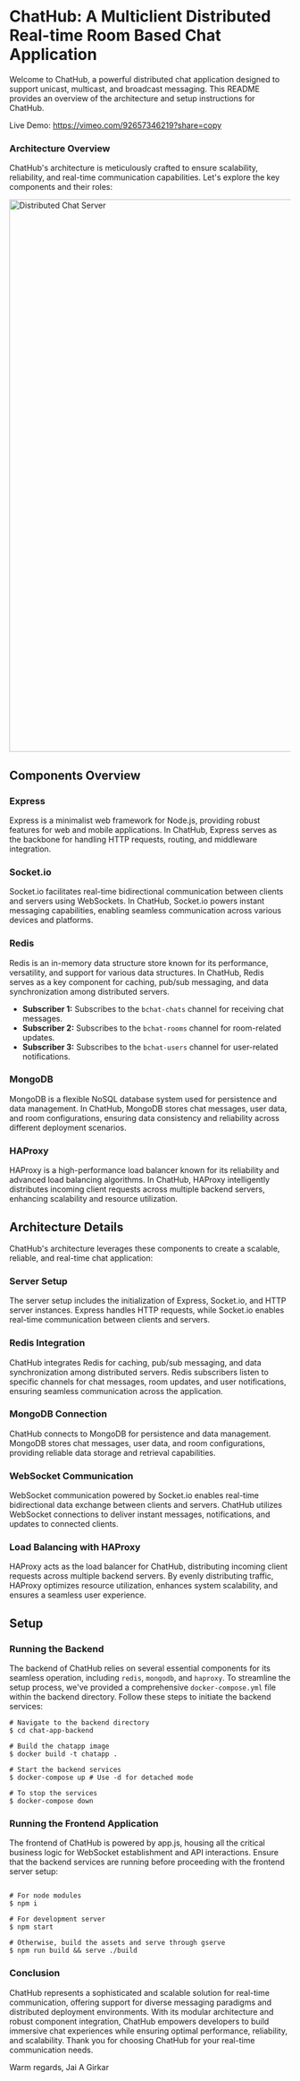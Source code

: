 # ChatHub: A Multiclient Distributed Real-time Room Based Chat Application

Welcome to ChatHub, a powerful distributed chat application designed to support unicast, multicast, and broadcast messaging. This README provides an overview of the architecture and setup instructions for ChatHub.

Live Demo: https://vimeo.com/92657346219?share=copy

### Architecture Overview
ChatHub's architecture is meticulously crafted to ensure scalability, reliability, and real-time communication capabilities. Let's explore the key components and their roles:

<img width="987" alt="Distributed Chat Server" src="https://github.com/NihalGajbhiye/ConnectHub-Distributed-Chat-Server/assets/85219483/803d3b0d-33d1-4676-b1af-914a5b48cbbc">

## Components Overview
### Express

Express is a minimalist web framework for Node.js, providing robust features for web and mobile applications. In ChatHub, Express serves as the backbone for handling HTTP requests, routing, and middleware integration.

### Socket.io

Socket.io facilitates real-time bidirectional communication between clients and servers using WebSockets. In ChatHub, Socket.io powers instant messaging capabilities, enabling seamless communication across various devices and platforms.

### Redis

Redis is an in-memory data structure store known for its performance, versatility, and support for various data structures. In ChatHub, Redis serves as a key component for caching, pub/sub messaging, and data synchronization among distributed servers.

- **Subscriber 1:** Subscribes to the `bchat-chats` channel for receiving chat messages.
- **Subscriber 2:** Subscribes to the `bchat-rooms` channel for room-related updates.
- **Subscriber 3:** Subscribes to the `bchat-users` channel for user-related notifications.

### MongoDB

MongoDB is a flexible NoSQL database system used for persistence and data management. In ChatHub, MongoDB stores chat messages, user data, and room configurations, ensuring data consistency and reliability across different deployment scenarios.

### HAProxy

HAProxy is a high-performance load balancer known for its reliability and advanced load balancing algorithms. In ChatHub, HAProxy intelligently distributes incoming client requests across multiple backend servers, enhancing scalability and resource utilization.

## Architecture Details

ChatHub's architecture leverages these components to create a scalable, reliable, and real-time chat application:

### Server Setup

The server setup includes the initialization of Express, Socket.io, and HTTP server instances. Express handles HTTP requests, while Socket.io enables real-time communication between clients and servers.

### Redis Integration

ChatHub integrates Redis for caching, pub/sub messaging, and data synchronization among distributed servers. Redis subscribers listen to specific channels for chat messages, room updates, and user notifications, ensuring seamless communication across the application.

### MongoDB Connection

ChatHub connects to MongoDB for persistence and data management. MongoDB stores chat messages, user data, and room configurations, providing reliable data storage and retrieval capabilities.

### WebSocket Communication

WebSocket communication powered by Socket.io enables real-time bidirectional data exchange between clients and servers. ChatHub utilizes WebSocket connections to deliver instant messages, notifications, and updates to connected clients.

### Load Balancing with HAProxy

HAProxy acts as the load balancer for ChatHub, distributing incoming client requests across multiple backend servers. By evenly distributing traffic, HAProxy optimizes resource utilization, enhances system scalability, and ensures a seamless user experience.



## Setup

### Running the Backend

The backend of ChatHub relies on several essential components for its seamless operation, including `redis`, `mongodb`, and `haproxy`. To streamline the setup process, we've provided a comprehensive `docker-compose.yml` file within the backend directory. Follow these steps to initiate the backend services:

```shell
# Navigate to the backend directory
$ cd chat-app-backend

# Build the chatapp image
$ docker build -t chatapp .

# Start the backend services
$ docker-compose up # Use -d for detached mode

# To stop the services
$ docker-compose down
```

### Running the Frontend Application
The frontend of ChatHub is powered by app.js, housing all the critical business logic for WebSocket establishment and API interactions. Ensure that the backend services are running before proceeding with the frontend server setup:

```shell

# For node modules
$ npm i

# For development server
$ npm start

# Otherwise, build the assets and serve through gserve
$ npm run build && serve ./build
```


### Conclusion
ChatHub represents a sophisticated and scalable solution for real-time communication, offering support for diverse messaging paradigms and distributed deployment environments. With its modular architecture and robust component integration, ChatHub empowers developers to build immersive chat experiences while ensuring optimal performance, reliability, and scalability. Thank you for choosing ChatHub for your real-time communication needs.

Warm regards,
Jai A Girkar



